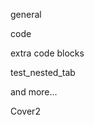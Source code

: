 <div class="ibook">
    <span class="cover" id="front"><p>general</p></span>
    <span class="page"  id="p1"><p>code</p></span>
    <span class="page"  id="p2"><p>extra code blocks</p></span>
    <span class="page"  id="p3"><p>test_nested_tab</p></span>
    <span class="page"  id="blank"><p>and more...</p></span>
    <span class="cover" id="back"><p>Cover2</p></span>
</div>